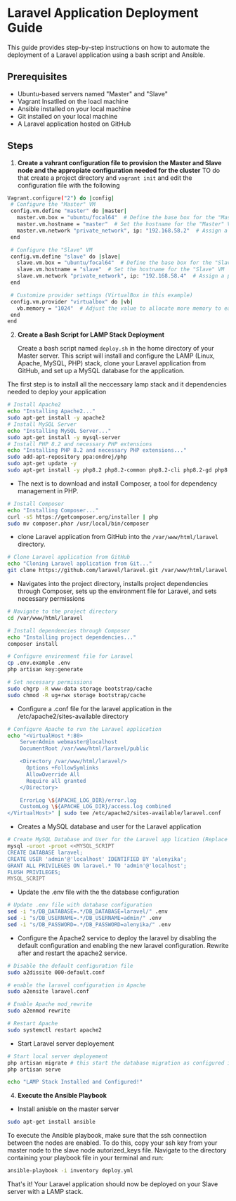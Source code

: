 # Laravel Application Deployment Guide

This guide provides step-by-step instructions on how to automate the deployment of a Laravel application using a bash script and Ansible.

## Prerequisites

- Ubuntu-based servers named "Master" and "Slave"
- Vagrant Insatlled on the loacl machine
- Ansible installed on your local machine
- Git installed on your local machine
- A Laravel application hosted on GitHub

## Steps
1. **Create a vahrant configuration file to provision the Master and Slave node and the appropiate configuration needed for the cluster**
TO do that create a project directory and ```vagrant init``` and edit the configuration file with the following
 ```bash
 Vagrant.configure("2") do |config|
  # Configure the "Master" VM
  config.vm.define "master" do |master|
    master.vm.box = "ubuntu/focal64"  # Define the base box for the "Master" VM
    master.vm.hostname = "master"  # Set the hostname for the "Master" VM
    master.vm.network "private_network", ip: "192.168.58.2"  # Assign a private network IP to the "Master" VM
  end

  # Configure the "Slave" VM
  config.vm.define "slave" do |slave|
    slave.vm.box = "ubuntu/focal64"  # Define the base box for the "Slave" VM
    slave.vm.hostname = "slave"  # Set the hostname for the "Slave" VM
    slave.vm.network "private_network", ip: "192.168.58.4"  # Assign a private network IP to the "Slave" VM
  end

  # Customize provider settings (VirtualBox in this example)
  config.vm.provider "virtualbox" do |vb|
    vb.memory = "1024"  # Adjust the value to allocate more memory to each VM
  end
end
 ```

2. **Create a Bash Script for LAMP Stack Deployment**

    Create a bash script named `deploy.sh` in the home directory of your Master server. This script will install and configure the LAMP (Linux, Apache, MySQL, PHP) stack, clone your Laravel application from GitHub, and set up a MySQL database for the application.

The first step is to install all the neccessary lamp stack and it dependencies needed to deploy your application
```bash
# Install Apache2
echo "Installing Apache2..."
sudo apt-get install -y apache2
# Install MySQL Server
echo "Installing MySQL Server..."
sudo apt-get install -y mysql-server
# Install PHP 8.2 and necessary PHP extensions
echo "Installing PHP 8.2 and necessary PHP extensions..."
sudo add-apt-repository ppa:ondrej/php
sudo apt-get update -y
sudo apt-get install -y php8.2 php8.2-common php8.2-cli php8.2-gd php8.2-curl php8.2-mysql php8.2-zip php-xml
```

- The next is to download and install Composer, a tool for dependency management in PHP.
```bash
# Install Composer
echo "Installing Composer..."
curl -sS https://getcomposer.org/installer | php
sudo mv composer.phar /usr/local/bin/composer
```
- clone Laravel application from GitHub into the `/var/www/html/laravel` directory.
```bash
# Clone Laravel application from GitHub
echo "Cloning Laravel application from Git..."
git clone https://github.com/laravel/laravel.git /var/www/html/laravel
```
- Navigates into the project directory, installs project dependencies through Composer, sets up the environment file for Laravel, and sets necessary permissions
```bash
# Navigate to the project directory
cd /var/www/html/laravel

# Install dependencies through Composer
echo "Installing project dependencies..."
composer install

# Configure environment file for Laravel
cp .env.example .env
php artisan key:generate

# Set necessary permissions
sudo chgrp -R www-data storage bootstrap/cache
sudo chmod -R ug+rwx storage bootstrap/cache
```
- Configure a .conf file for the laravel application in the /etc/apache2/sites-available directory
```bash
# Configure Apache to run the Laravel application
echo "<VirtualHost *:80>
    ServerAdmin webmaster@localhost
    DocumentRoot /var/www/html/laravel/public

    <Directory /var/www/html/laravel/>
      Options +FollowSymlinks
      AllowOverride All
      Require all granted
    </Directory>

    ErrorLog \${APACHE_LOG_DIR}/error.log
    CustomLog \${APACHE_LOG_DIR}/access.log combined
</VirtualHost>" | sudo tee /etc/apache2/sites-available/laravel.conf
```

- Creates a MySQL database and user for the Laravel application

```bash
# Create MySQL Database and User for the Laravel app lication (Replace 'database_name', 'user' and 'password' with your actual database name, username and password)
mysql -uroot -proot <<MYSQL_SCRIPT
CREATE DATABASE laravel;
CREATE USER 'admin'@'localhost' IDENTIFIED BY 'alenyika';
GRANT ALL PRIVILEGES ON laravel.* TO 'admin'@'localhost';
FLUSH PRIVILEGES;
MYSQL_SCRIPT
```
- Update the .env file with the the database configuration
```bash
# Update .env file with database configuration
sed -i "s/DB_DATABASE=.*/DB_DATABASE=laravel/" .env
sed -i "s/DB_USERNAME=.*/DB_USERNAME=admin/" .env
sed -i "s/DB_PASSWORD=.*/DB_PASSWORD=alenyika/" .env
```
- Configure the Apache2 service to deploy the laravel by disabling the default configuration and enabling the new laravel configuration. Rewrite after and restart the apache2 service.

```bash
# Disable the default configuration file
sudo a2dissite 000-default.conf

# enable the laravel configuration in Apache
sudo a2ensite laravel.conf

# Enable Apache mod_rewrite
sudo a2enmod rewrite

# Restart Apache
sudo systemctl restart apache2
```
- Start Laravel server deployement
```bash
# Start local server deployement
php artisan migrate # this start the database migration as configured in the .env file and mysql settings
php artisan serve

echo "LAMP Stack Installed and Configured!"
```

4. **Execute the Ansible Playbook**
- Install anisble on the master server 
```bash
sudo apt-get install ansible
```
   To execute the Ansible playbook, make sure that the ssh connectiion between the nodes are enabled. To do this, copy your ssh key from your master node to the slave node autorized_keys file. 
   Navigate to the directory containing your playbook file in your terminal and run:

   ```bash
   ansible-playbook -i inventory deploy.yml
   ```

That's it! Your Laravel application should now be deployed on your Slave server with a LAMP stack.
